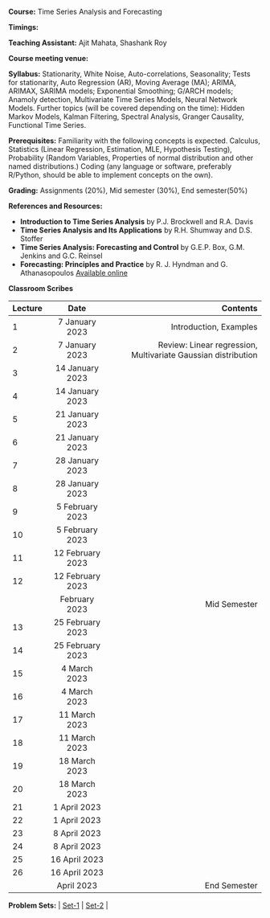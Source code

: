 **Course:** Time Series Analysis and Forecasting

**Timings:** 

**Teaching Assistant:** Ajit Mahata, Shashank Roy

**Course meeting venue:** 

**Syllabus:**  Stationarity, White Noise, Auto-correlations, Seasonality; Tests for stationarity, Auto Regression (AR), Moving Average (MA); ARIMA, ARIMAX, SARIMA models; Exponential Smoothing; G/ARCH models; Anamoly detection, Multivariate Time Series Models, Neural Network Models.
Further topics (will be covered depending on the time): Hidden Markov Models, Kalman Filtering, Spectral Analysis, Granger Causality, Functional Time Series.



**Prerequisites:** Familiarity with the following concepts is expected. Calculus, Statistics (Linear Regression, Estimation, MLE, Hypothesis Testing), Probability (Random Variables, Properties of normal distribution and other named distributions.) Coding (any language or software, preferably R/Python, should be able to implement concepts on the own).

**Grading:** Assignments (20%), Mid semester (30%), End semester(50%)

**References and Resources:**

-  **Introduction to Time Series Analysis** by P.J. Brockwell and R.A. Davis
-  **Time Series Analysis and Its Applications** by R.H. Shumway and D.S. Stoffer
-  **Time Series Analysis: Forecasting and Control** by G.E.P. Box, G.M. Jenkins and G.C. Reinsel
-  **Forecasting: Principles and Practice** by R. J. Hyndman and G. Athanasopoulos [Available online](https://otexts.com/fpp3/)


**Classroom Scribes**


| Lecture   | Date   | Contents     |
| :------------- | :----------: | -----------: |
| 1|  7 January 2023  | Introduction, Examples  |
| 2| 7 January 2023 |Review: Linear regression, Multivariate Gaussian distribution|
| 3|  14 January 2023  |  |
| 4| 14 January 2023 |  |
| 5|  21 January 2023  |   |
| 6| 21 January 2023 |   |
| 7|  28 January 2023  |  |
| 8| 28 January 2023 |   |
| 9|  5 February 2023  |  |
| 10|5 February 2023 |   |
| 11| 12  February 2023  |  |
| 12| 12 February 2023 |   |
| |   February 2023  | Mid Semester |
| 13| 25  February 2023  |  |
| 14| 25 February 2023 |   |
| 15| 4  March 2023  |  |
| 16| 4 March 2023 |   |
| 17|  11 March 2023  |  |
| 18| 11 March 2023 |    |
| 19|  18 March 2023  |  |
| 20| 18 March 2023 |   |
| 21|  1 April 2023  |  |
| 22| 1 April 2023 |   |
| 23|  8 April 2023  |  |
| 24| 8 April 2023 |  |
| 25| 16 April 2023|  |
| 26| 16 April 2023|  |
|   | April 2023 | End Semester |

**Problem Sets:** | [Set-1]() | [Set-2]() | 
